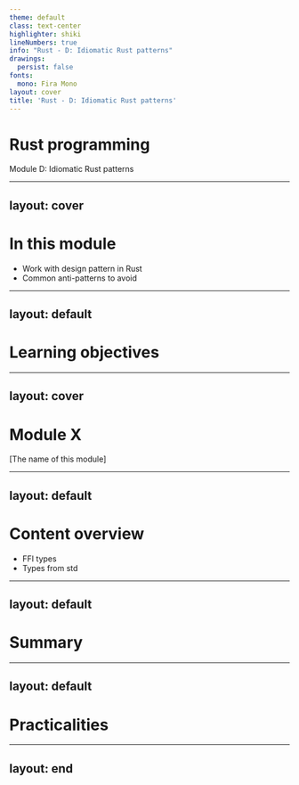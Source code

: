 ```yaml
---
theme: default
class: text-center
highlighter: shiki
lineNumbers: true
info: "Rust - D: Idiomatic Rust patterns"
drawings:
  persist: false
fonts:
  mono: Fira Mono
layout: cover
title: 'Rust - D: Idiomatic Rust patterns'
---
```

# Rust programming
Module D: Idiomatic Rust patterns
<!-- Start with welcome, students entering -->

---
layout: cover
---
# In this module

- Work with design pattern in Rust
- Common anti-patterns to avoid

---
layout: default
---
# Learning objectives
<!-- List this module's learning objectives -->

---
layout: cover
---
#  Module X
[The name of this module]
<!-- Start lecture content here -->

---
layout: default
---
# Content overview
- FFI types
- Types from std
<!-- Give an overview of the subjects covered in this lecture -->
<!-- Incorporate any breaks as well -->

---
layout: default
---
# Summary
<!-- Very quickly go over the learning objectives and how they were covered -->

---
layout: default
---
# Practicalities
<!-- Use this slide to announce any organizational information -->

---
layout: end
---
<!-- Below are example slides you can use -->

